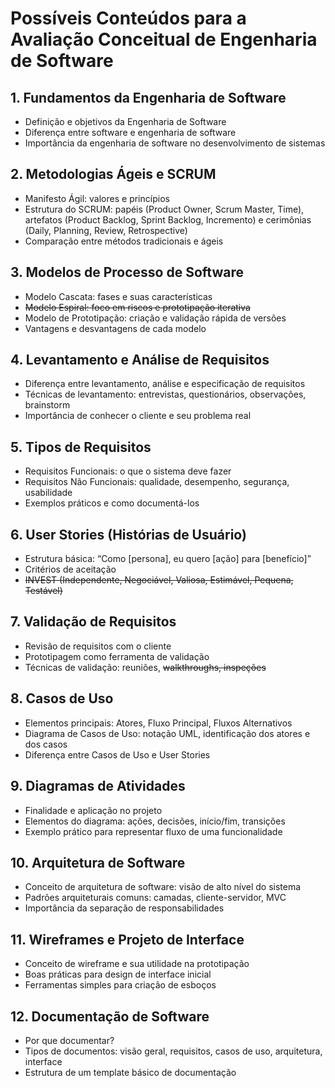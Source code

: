 # Possíveis Conteúdos para a Avaliação Conceitual de Engenharia de Software

## 1. Fundamentos da Engenharia de Software

* Definição e objetivos da Engenharia de Software
* Diferença entre software e engenharia de software
* Importância da engenharia de software no desenvolvimento de sistemas

## 2. Metodologias Ágeis e SCRUM

* Manifesto Ágil: valores e princípios
* Estrutura do SCRUM: papéis (Product Owner, Scrum Master, Time), artefatos (Product Backlog, Sprint Backlog, Incremento) e cerimônias (Daily, Planning, Review, Retrospective)
* Comparação entre métodos tradicionais e ágeis

## 3. Modelos de Processo de Software

* Modelo Cascata: fases e suas características
* ~~Modelo Espiral: foco em riscos e prototipação iterativa~~
* Modelo de Prototipação: criação e validação rápida de versões
* Vantagens e desvantagens de cada modelo

## 4. Levantamento e Análise de Requisitos

* Diferença entre levantamento, análise e especificação de requisitos
* Técnicas de levantamento: entrevistas, questionários, observações, brainstorm
* Importância de conhecer o cliente e seu problema real

## 5. Tipos de Requisitos

* Requisitos Funcionais: o que o sistema deve fazer
* Requisitos Não Funcionais: qualidade, desempenho, segurança, usabilidade
* Exemplos práticos e como documentá-los

## 6. User Stories (Histórias de Usuário)

* Estrutura básica: “Como \[persona], eu quero \[ação] para \[benefício]”
* Critérios de aceitação
* ~~INVEST (Independente, Negociável, Valiosa, Estimável, Pequena, Testável)~~

## 7. Validação de Requisitos

* Revisão de requisitos com o cliente
* Prototipagem como ferramenta de validação
* Técnicas de validação: reuniões, ~~walkthroughs, inspeções~~

## 8. Casos de Uso

* Elementos principais: Atores, Fluxo Principal, Fluxos Alternativos
* Diagrama de Casos de Uso: notação UML, identificação dos atores e dos casos
* Diferença entre Casos de Uso e User Stories

## 9. Diagramas de Atividades

* Finalidade e aplicação no projeto
* Elementos do diagrama: ações, decisões, início/fim, transições
* Exemplo prático para representar fluxo de uma funcionalidade

## 10. Arquitetura de Software

* Conceito de arquitetura de software: visão de alto nível do sistema
* Padrões arquiteturais comuns: camadas, cliente-servidor, MVC
* Importância da separação de responsabilidades

## 11. Wireframes e Projeto de Interface

* Conceito de wireframe e sua utilidade na prototipação
* Boas práticas para design de interface inicial
* Ferramentas simples para criação de esboços

## 12. Documentação de Software

* Por que documentar?
* Tipos de documentos: visão geral, requisitos, casos de uso, arquitetura, interface
* Estrutura de um template básico de documentação
